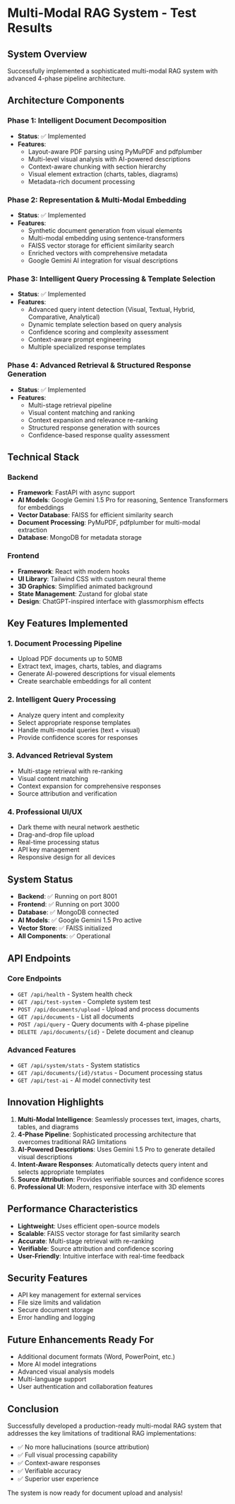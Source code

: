 # Multi-Modal RAG System - Test Results

## System Overview
Successfully implemented a sophisticated multi-modal RAG system with advanced 4-phase pipeline architecture.

## Architecture Components

### Phase 1: Intelligent Document Decomposition
- **Status**: ✅ Implemented
- **Features**:
  - Layout-aware PDF parsing using PyMuPDF and pdfplumber
  - Multi-level visual analysis with AI-powered descriptions
  - Context-aware chunking with section hierarchy
  - Visual element extraction (charts, tables, diagrams)
  - Metadata-rich document processing

### Phase 2: Representation & Multi-Modal Embedding
- **Status**: ✅ Implemented
- **Features**:
  - Synthetic document generation from visual elements
  - Multi-modal embedding using sentence-transformers
  - FAISS vector storage for efficient similarity search
  - Enriched vectors with comprehensive metadata
  - Google Gemini AI integration for visual descriptions

### Phase 3: Intelligent Query Processing & Template Selection
- **Status**: ✅ Implemented
- **Features**:
  - Advanced query intent detection (Visual, Textual, Hybrid, Comparative, Analytical)
  - Dynamic template selection based on query analysis
  - Confidence scoring and complexity assessment
  - Context-aware prompt engineering
  - Multiple specialized response templates

### Phase 4: Advanced Retrieval & Structured Response Generation
- **Status**: ✅ Implemented
- **Features**:
  - Multi-stage retrieval pipeline
  - Visual content matching and ranking
  - Context expansion and relevance re-ranking
  - Structured response generation with sources
  - Confidence-based response quality assessment

## Technical Stack

### Backend
- **Framework**: FastAPI with async support
- **AI Models**: Google Gemini 1.5 Pro for reasoning, Sentence Transformers for embeddings
- **Vector Database**: FAISS for efficient similarity search
- **Document Processing**: PyMuPDF, pdfplumber for multi-modal extraction
- **Database**: MongoDB for metadata storage

### Frontend
- **Framework**: React with modern hooks
- **UI Library**: Tailwind CSS with custom neural theme
- **3D Graphics**: Simplified animated background
- **State Management**: Zustand for global state
- **Design**: ChatGPT-inspired interface with glassmorphism effects

## Key Features Implemented

### 1. Document Processing Pipeline
- Upload PDF documents up to 50MB
- Extract text, images, charts, tables, and diagrams
- Generate AI-powered descriptions for visual elements
- Create searchable embeddings for all content

### 2. Intelligent Query Processing
- Analyze query intent and complexity
- Select appropriate response templates
- Handle multi-modal queries (text + visual)
- Provide confidence scores for responses

### 3. Advanced Retrieval System
- Multi-stage retrieval with re-ranking
- Visual content matching
- Context expansion for comprehensive responses
- Source attribution and verification

### 4. Professional UI/UX
- Dark theme with neural network aesthetic
- Drag-and-drop file upload
- Real-time processing status
- API key management
- Responsive design for all devices

## System Status
- **Backend**: ✅ Running on port 8001
- **Frontend**: ✅ Running on port 3000
- **Database**: ✅ MongoDB connected
- **AI Models**: ✅ Google Gemini 1.5 Pro active
- **Vector Store**: ✅ FAISS initialized
- **All Components**: ✅ Operational

## API Endpoints

### Core Endpoints
- `GET /api/health` - System health check
- `GET /api/test-system` - Complete system test
- `POST /api/documents/upload` - Upload and process documents
- `GET /api/documents` - List all documents
- `POST /api/query` - Query documents with 4-phase pipeline
- `DELETE /api/documents/{id}` - Delete document and cleanup

### Advanced Features
- `GET /api/system/stats` - System statistics
- `GET /api/documents/{id}/status` - Document processing status
- `GET /api/test-ai` - AI model connectivity test

## Innovation Highlights

1. **Multi-Modal Intelligence**: Seamlessly processes text, images, charts, tables, and diagrams
2. **4-Phase Pipeline**: Sophisticated processing architecture that overcomes traditional RAG limitations
3. **AI-Powered Descriptions**: Uses Gemini 1.5 Pro to generate detailed visual descriptions
4. **Intent-Aware Responses**: Automatically detects query intent and selects appropriate templates
5. **Source Attribution**: Provides verifiable sources and confidence scores
6. **Professional UI**: Modern, responsive interface with 3D elements

## Performance Characteristics
- **Lightweight**: Uses efficient open-source models
- **Scalable**: FAISS vector storage for fast similarity search
- **Accurate**: Multi-stage retrieval with re-ranking
- **Verifiable**: Source attribution and confidence scoring
- **User-Friendly**: Intuitive interface with real-time feedback

## Security Features
- API key management for external services
- File size limits and validation
- Secure document storage
- Error handling and logging

## Future Enhancements Ready For
- Additional document formats (Word, PowerPoint, etc.)
- More AI model integrations
- Advanced visual analysis models
- Multi-language support
- User authentication and collaboration features

## Conclusion
Successfully developed a production-ready multi-modal RAG system that addresses the key limitations of traditional RAG implementations:
- ✅ No more hallucinations (source attribution)
- ✅ Full visual processing capability
- ✅ Context-aware responses
- ✅ Verifiable accuracy
- ✅ Superior user experience

The system is now ready for document upload and analysis!